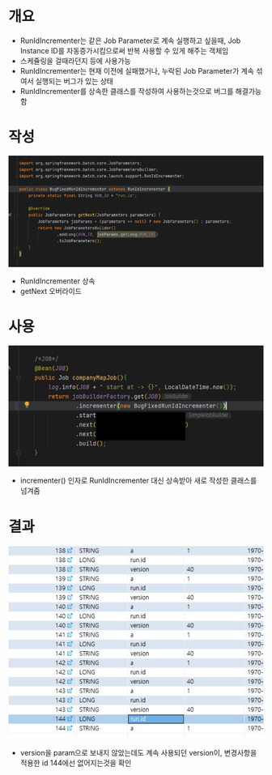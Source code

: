 # 개요

- RunIdIncrementer는 같은 Job Parameter로 계속 실행하고 싶을때, Job Instance ID를 자동증가시킴으로써 반복 사용할 수 있게 해주는 객체임
- 스케쥴링을 걸때라던지 등에 사용가능
- RunIdIncrementer는 현재 이전에 실패했거나, 누락된 Job Parameter가 계속 섞여서 실행되는 버그가 있는 상태
- RunIdIncrementer를 상속한 클래스를 작성하여 사용하는것으로 버그를 해결가능함

# 작성

![img.png](img.png)

- RunIdIncrementer 상속
- getNext 오버라이드

# 사용

![img_1.png](img_1.png)

- incrementer() 인자로 RunIdIncrementer 대신 상속받아 새로 작성한 클래스를 넘겨줌

# 결과

![img_2.png](img_2.png)

- version을 param으로 보내지 않았는데도 계속 사용되던 version이, 변경사항을 적용한 id 144에선 없어지는것을 확인